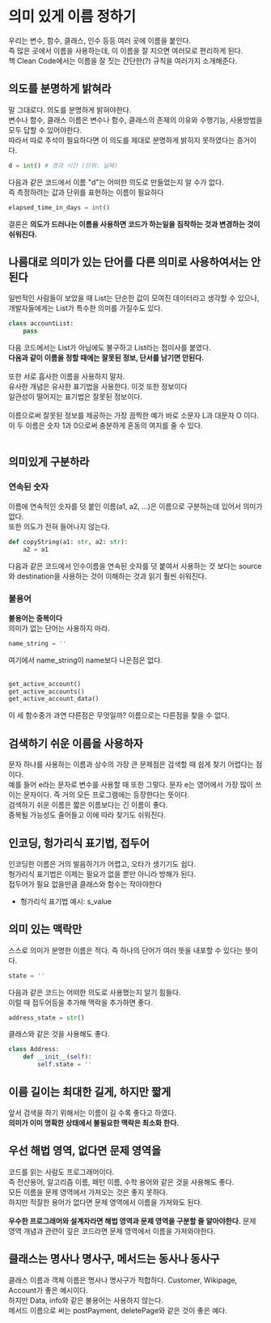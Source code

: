 # 의미 있게 이름 정하기
우리는 변수, 함수, 클래스, 인수 등등 여러 곳에 이름을 붙인다.<br/>
즉 많은 곳에서 이름을 사용하는데, 이 이름을 잘 지으면 여러모로 편리하게 된다.<br/>
책 Clean Code에서는 이름을 잘 짓는 간단한(?) 규칙을 여러가지 소개해준다.<br/>
## 의도를 분명하게 밝혀라
말 그대로다. 의도를 분명하게 밝혀야한다.<br/>
변수나 함수, 클래스 이름은 변수나 함수, 클래스의 존재의 이유와 수행기능, 사용방법을 모두 답할 수 있어야한다.<br/>
따라서 따로 주석이 필요하다면 이 의도를 제대로 분명하게 밝히지 못하였다는 증거이다.<br/>
```python
d = int() # 경과 시간 (단위: 날짜)
```
다음과 같은 코드에서 이름 "d"는 어떠한 의도로 만들었는지 알 수가 없다.<br/>
즉 측정하려는 값과 단위를 표현하는 이름이 필요하다<br/>
```python
elapsed_time_in_days = int()
```
결론은 __의도가 드러나는 이름을 사용하면 코드가 하는일을 짐작하는 것과 변경하는 것이 쉬워진다.__<br/>

## 나름대로 의미가 있는 단어를 다른 의미로 사용하여서는 안된다
일반적인 사람들이 보았을 때 List는 단순한 값이 모여진 데이터라고 생각할 수 있으나, 개발자들에게는 List가 특수한 의미를 가질수도 있다.<br/>
```python
class accountList:
    pass
```
다음 코드에서는 List가 아님에도 불구하고 List라는 접미사를 붙였다.<br/>
__다음과 같이 이름을 정할 때에는 잘못된 정보, 단서를 남기면 안된다.__<br/>
<br/>
또한 서로 흡사한 이름을 사용하지 말자.<br/>
유사한 개념은 유사한 표기법을 사용한다. 이것 또한 정보이다<br/>
일관성이 떨어지는 표기법은 잘못된 정보이다.<br/>
<br/>
이름으로써 잘못된 정보를 제공하는 가장 끔찍한 예가 바로 소문자 L과 대문자 O 이다.<br/>
이 두 이름은 숫자 1과 0으로써 충분하게 혼동의 여지를 줄 수 있다.<br/>
<br/>
## 의미있게 구분하라
### 연속된 숫자
이름에 연속적인 숫자를 덧 붙인 이름(a1, a2, ...)은 이름으로 구분하는데 있어서 의미가 없다.<br/>
또한 의도가 전혀 들어나지 않는다.<br/>
```python
def copyString(a1: str, a2: str):
    a2 = a1
```
다음과 같은 코드에서 인수이름을 연속된 숫자를 덧 붙여서 사용하는 것 보다는 source와 destination을 사용하는 것이 이해하는 것과 읽기 훨씬 쉬워진다.<br/>

### 불용어
__불용어는 중복이다__<br/>
의미가 없는 단어는 사용하지 마라.<br/>
```python
name_string = ''
```
여기에서 name_string이 name보다 나은점은 없다.<br/>
<br/>
```python
get_active_account()
get_active_accounts()
get_active_account_data()
```
이 세 함수중가 과연 다른점은 무엇일까? 이름으로는 다른점을 찾을 수 없다.<br/>

## 검색하기 쉬운 이름을 사용하자
문자 하나를 사용하는 이름과 상수의 가장 큰 문제점은 검색할 때 쉽게 찾기 어렵다는 점이다.<br/>
예를 들어 e라는 문자로 변수를 사용할 때 또한 그렇다. 문자 e는 영어에서 가장 많이 쓰이는 문자이다. 즉 거의 모든 프로그램에는 등장한다는 뜻이다.<br/>
검색하기 쉬운 이름은 짧은 이름보다는 긴 이름이 좋다.<br/>
중복될 가능성도 줄어들고 이에 따라 찾기도 쉬워진다.<br/>

## 인코딩, 헝가리식 표기법, 접두어
인코딩한 이름은 거의 발음하기가 어렵고, 오타가 생기기도 쉽다.<br/>
헝가리식 표기법은 이제는 필요가 없을 뿐만 아니라 방해가 된다.<br/>
접두어가 필요 없을만큼 클래스와 함수는 작아야한다<br/>
* 헝가리식 표기법 예시: s_value

## 의미 있는 맥락만
스스로 의미가 분명한 이름은 적다. 즉 하나의 단어가 여러 뜻을 내포할 수 있다는 뜻이다.<br/>
```python
state = ''
```
다음과 같은 코드는 어떠한 의도로 사용했는지 알기 힘들다.<br/>
이럴 때 접두어등을 추가해 맥락을 추가하면 좋다.<br/>
```python
address_state = str()
```
클래스와 같은 것을 사용해도 좋다.
```python
class Address:
    def __init__(self):
        self.state = ''
```

## 이름 길이는 최대한 길게, 하지만 짧게
앞서 검색을 하기 위해서는 이름이 길 수록 좋다고 하였다.<br/>
__의미가 이미 명확한 상태에서 불필요한 맥락은 최소화 한다.__<br/>

## 우선 해법 영역, 없다면 문제 영역을
코드를 읽는 사람도 프로그래머이다.<br/>
즉 전산용어, 알고리즘 이름, 패턴 이름, 수학 용어와 같은 것을 사용해도 좋다.<br/>
모든 이름을 문제 영역에서 가져오는 것은 좋지 못하다.<br/>
하지만 적잘한 용어가 없다면 문제 영역에서 이름을 가져와도 된다.<br/>
<br/>
__우수한 프로그래머와 설계자라면 해법 영역과 문제 영역을 구분할 줄 알아야한다.__
문제 영역 개념과 관련이 깊은 코드라면 문제 영역에서 이름을 가져와야한다.<br/>

## 클래스는 명사나 명사구, 메서드는 동사나 동사구
클래스 이름과 객체 이름은 명사나 명사구가 적합하다. Customer, Wikipage, Account가 좋은 예시이다.<br/>
하지만 Data, info와 같은 불용어는 사용하지 않는다.<br/>
메서드 이름으로 써는 postPayment, deletePage와 같은 것이 좋은 예다.<br/>


